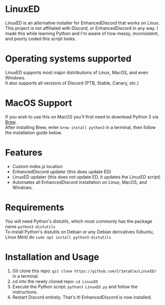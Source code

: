 # LinuxED
LinuxED is an alternative installer for EnhancedDiscord that works on Linux. This project is not affiliated with Discord, or EnhancedDiscord in any way. I made this while learning Python and I'm aware of how messy, inconsistent, and poorly coded this script looks.
# Operating systems supported
LinuxED supports most major distributions of Linux, MacOS, and even Windows.  
It also supports all versions of Discord (PTB, Stable, Canary, etc.)  

# MacOS Support
If you wish to use this on MacOS you'll first need to download Python 3 via [Brew](https://brew.sh).  
After installing Brew, enter `brew install python3` in a terminal, then follow the installation guide below.
# Features
- Custom index.js location
- EnhancedDiscord updater (this does update ED)
- LinuxED updater (this does not update ED, it updates the LinuxED script)
- Automates all EnhancedDiscord installation on Linux, MacOS, and Windows.
# Requirements
You will need Python's distutils, which most commonly has the package name `python3-distutils`  
To install Python's distutils on Debian or any Debian derivatives (Ubuntu, Linux Mint) do `sudo apt install python3-distutils`

# Installation and Usage
1. Git clone this repo: `git clone https://github.com/Cr3atable/LinuxED/` in a terminal.
2. cd into the newly cloned repo: `cd LinuxED`
3. Execute the Python script: `python3 LinuxED.py` and follow the instructions.
4. Restart Discord entirely.
That's it! EnhancedDiscord is now installed.

